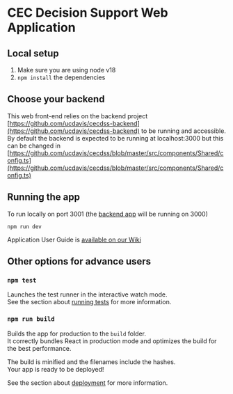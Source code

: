# CEC Decision Support Web Application

## Local setup

1. Make sure you are using node v18
1. `npm install` the dependencies

## Choose your backend

This web front-end relies on the backend project [https://github.com/ucdavis/cecdss-backend](https://github.com/ucdavis/cecdss-backend) to be running and accessible.  By default the backend is expected to be running at localhost:3000 but this can be changed in [https://github.com/ucdavis/cecdss/blob/master/src/components/Shared/config.ts](https://github.com/ucdavis/cecdss/blob/master/src/components/Shared/config.ts)

## Running the app

To run locally on port 3001 (the [backend app](https://github.com/ucdavis/cecdss-backend) will be running on 3000)

`npm run dev`

Application User Guide is [available on our Wiki](https://github.com/ucdavis/cecdss/wiki/CEC-DSS-Web-Application-User's-Guide)

## Other options for advance users

### `npm test`

Launches the test runner in the interactive watch mode.<br>
See the section about [running tests](https://facebook.github.io/create-react-app/docs/running-tests) for more information.

### `npm run build`

Builds the app for production to the `build` folder.<br>
It correctly bundles React in production mode and optimizes the build for the best performance.

The build is minified and the filenames include the hashes.<br>
Your app is ready to be deployed!

See the section about [deployment](https://facebook.github.io/create-react-app/docs/deployment) for more information.
